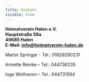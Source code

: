 ```yaml
---
title: Kontakt
visible: true
---
```


**Heimatverein Halen e.V.  
Hauptstraße 58a  
49685 Halen  
E-Mail: [info@heimatverein-halen.de](mailto:info@heimatverein-halen.de)**


Martin Springer - Tel.: 01628290231

Annette Reinke – Tel.: 044736235  

Inge Wolframm – Tel.: 044731594  